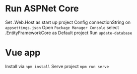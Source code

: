 # Run ASPNet Core 
Set .Web.Host as start up project
Config connectionString on `appsettings.json`
Open `Package Manager Console` select .EntityFrameworkCore as Default project
Run `update-database`

# Vue app
Install via `npm install`
Serve project `npm run serve`